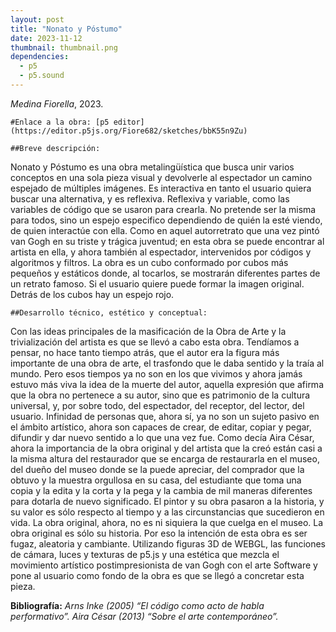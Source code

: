 ```yaml
---
layout: post
title: "Nonato y Póstumo"
date: 2023-11-12
thumbnail: thumbnail.png
dependencies:
  - p5
  - p5.sound
---
```


<div id="div-sketch">
  <script type="text/javascript" src="sketch.js"></script>
</div>

_Medina Fiorella_, 2023.

	#Enlace a la obra: [p5 editor] (https://editor.p5js.org/Fiore682/sketches/bbK55n9Zu)

	##Breve descripción: 
Nonato y Póstumo es una obra metalingüística que busca unir varios conceptos en una sola pieza visual y devolverle al espectador un camino espejado de múltiples imágenes. Es interactiva en tanto el usuario quiera buscar una alternativa, y es reflexiva. Reflexiva y variable, como las variables de código que se usaron para crearla. No pretende ser la misma para todos, sino un espejo especifico dependiendo de quién la esté viendo, de quien interactúe con ella. 
Como en aquel autorretrato que una vez pintó van Gogh en su triste y trágica juventud; en esta obra se puede encontrar al artista en ella, y ahora también al espectador, intervenidos por códigos y algoritmos y filtros. 
La obra es un cubo conformado por cubos más pequeños y estáticos donde, al tocarlos, se mostrarán diferentes partes de un retrato famoso. Si el usuario quiere puede formar la imagen original. Detrás de los cubos hay un espejo rojo.

	##Desarrollo técnico, estético y conceptual: 
Con las ideas principales de la masificación de la Obra de Arte y la trivialización del artista es que se llevó a cabo esta obra. Tendíamos a pensar, no hace tanto tiempo atrás, que el autor era la figura más importante de una obra de arte, el trasfondo que le daba sentido y la traía al mundo. Pero esos tiempos ya no son en los que vivimos y ahora jamás estuvo más viva la idea de la muerte del autor, aquella expresión que afirma que la obra no pertenece a su autor, sino que es patrimonio de la cultura universal, y, por sobre todo, del espectador, del receptor, del lector, del usuario. Infinidad de personas que, ahora sí, ya no son un sujeto pasivo en el ámbito artístico, ahora son capaces de crear, de editar, copiar y pegar, difundir y dar nuevo sentido a lo que una vez fue. 
Como decía Aira César, ahora la importancia de la obra original y del artista que la creó están casi a la misma altura del restaurador que se encarga de restaurarla en el museo, del dueño del museo donde se la puede apreciar, del comprador que la obtuvo y la muestra orgullosa en su casa, del estudiante que toma una copia y la edita y la corta y la pega y la cambia de mil maneras diferentes para dotarla de nuevo significado. 
El pintor y su obra pasaron a la historia, y su valor es sólo respecto al tiempo y a las circunstancias que sucedieron en vida. La obra original, ahora, no es ni siquiera la que cuelga en el museo. La obra original es sólo su historia. Por eso la intención de esta obra es ser fugaz, aleatoria y cambiante.
Utilizando figuras 3D de WEBGL, las funciones de cámara, luces y texturas de p5.js y una estética que mezcla el movimiento artístico postimpresionista de van Gogh con el arte Software y pone al usuario como fondo de la obra es que se llegó a concretar esta pieza.

 **Bibliografía:** 
 *Arns Inke (2005) _“El código como acto de habla performativo”_.* 
 *Aira César (2013) _“Sobre el arte contemporáneo”_.*
